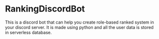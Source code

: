 # RankingDiscordBot
This is a discord bot that can help you create role-based ranked system in your discord server. It is made using python and all the user data is stored in serverless database.
